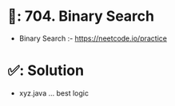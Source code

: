 # 📄: 704. Binary Search

<!-- - 0_asdf :- https://github.com/withrvr/DSA-Final-450-Sheet -->
- Binary Search :- https://neetcode.io/practice

# ✅: Solution

- xyz.java ... best logic
